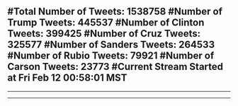 #Total Number of Tweets: 1538758 
#Number of Trump Tweets: 445537
#Number of Clinton Tweets: 399425
#Number of Cruz Tweets: 325577
#Number of Sanders Tweets: 264533
#Number of Rubio Tweets: 79921
#Number of Carson Tweets: 23773
#Current Stream Started at Fri Feb 12 00:58:01 MST
---
---
---
